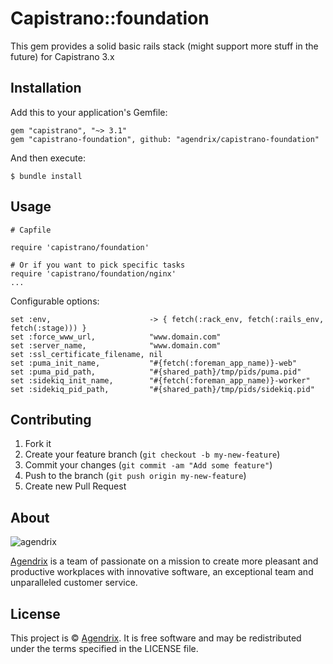 Capistrano::foundation
======

This gem provides a solid basic rails stack (might support more stuff in the future) for Capistrano 3.x

Installation
------

Add this to your application's Gemfile:

    gem "capistrano", "~> 3.1"
    gem "capistrano-foundation", github: "agendrix/capistrano-foundation"

And then execute:

    $ bundle install

Usage
------

    # Capfile

    require 'capistrano/foundation'

    # Or if you want to pick specific tasks
    require 'capistrano/foundation/nginx'
    ...

Configurable options:

    set :env,                      -> { fetch(:rack_env, fetch(:rails_env, fetch(:stage))) }
    set :force_www_url,            "www.domain.com"
    set :server_name,              "www.domain.com"
    set :ssl_certificate_filename, nil
    set :puma_init_name,           "#{fetch(:foreman_app_name)}-web"
    set :puma_pid_path,            "#{shared_path}/tmp/pids/puma.pid"
    set :sidekiq_init_name,        "#{fetch(:foreman_app_name)}-worker"
    set :sidekiq_pid_path,         "#{shared_path}/tmp/pids/sidekiq.pid"

Contributing
------

1. Fork it
2. Create your feature branch (`git checkout -b my-new-feature`)
3. Commit your changes (`git commit -am "Add some feature"`)
4. Push to the branch (`git push origin my-new-feature`)
5. Create new Pull Request

## About

![agendrix](https://user-images.githubusercontent.com/304461/31439242-6fe93940-ae59-11e7-8829-9b7a992fb87f.png)

[Agendrix](http://www.agendrix.com) is a team of passionate on a mission to create more pleasant and productive workplaces with innovative software, an exceptional team and unparalleled customer service.

## License

This project is © [Agendrix](http://www.agendrix.com). It is free software and may be redistributed under the terms specified in the LICENSE file.
